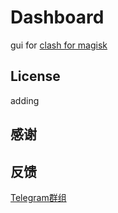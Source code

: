 # Dashboard

gui for [clash for magisk](https://github.com/Kr328/ClashForMagisk)

## License
adding

## 感谢

## 反馈
[Telegram群组](https://t.me/db4cmm)
